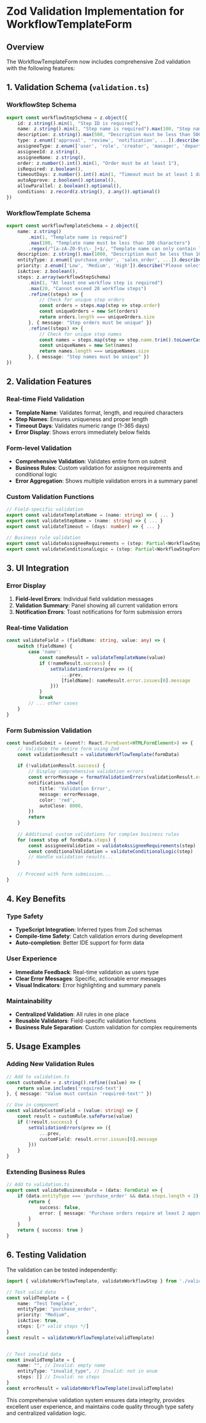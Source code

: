 # Zod Validation Implementation for WorkflowTemplateForm

## Overview
The WorkflowTemplateForm now includes comprehensive Zod validation with the following features:

## 1. Validation Schema (`validation.ts`)

### WorkflowStep Schema
```typescript
export const workflowStepSchema = z.object({
    id: z.string().min(1, "Step ID is required"),
    name: z.string().min(1, "Step name is required").max(100, "Step name must be less than 100 characters"),
    description: z.string().max(500, "Description must be less than 500 characters").optional(),
    type: z.enum(['approval', 'review', 'notification', ...]).describe("Please select a valid step type"),
    assigneeType: z.enum(['user', 'role', 'creator', 'manager', 'department_head']).describe("Please select a valid assignee type"),
    assigneeId: z.string(),
    assigneeName: z.string(),
    order: z.number().int().min(1, "Order must be at least 1"),
    isRequired: z.boolean(),
    timeoutDays: z.number().int().min(1, "Timeout must be at least 1 day").max(365, "Timeout cannot exceed 365 days").optional(),
    autoApprove: z.boolean().optional(),
    allowParallel: z.boolean().optional(),
    conditions: z.record(z.string(), z.any()).optional()
})
```

### WorkflowTemplate Schema
```typescript
export const workflowTemplateSchema = z.object({
    name: z.string()
        .min(1, "Template name is required")
        .max(100, "Template name must be less than 100 characters")
        .regex(/^[a-zA-Z0-9\s\-_]+$/, "Template name can only contain letters, numbers, spaces, hyphens, and underscores"),
    description: z.string().max(1000, "Description must be less than 1000 characters").optional(),
    entityType: z.enum(['purchase_order', 'sales_order', ...]).describe("Please select a valid entity type"),
    priority: z.enum(['Low', 'Medium', 'High']).describe("Please select a valid priority"),
    isActive: z.boolean(),
    steps: z.array(workflowStepSchema)
        .min(1, "At least one workflow step is required")
        .max(20, "Cannot exceed 20 workflow steps")
        .refine((steps) => {
            // Check for unique step orders
            const orders = steps.map(step => step.order)
            const uniqueOrders = new Set(orders)
            return orders.length === uniqueOrders.size
        }, { message: "Step orders must be unique" })
        .refine((steps) => {
            // Check for unique step names
            const names = steps.map(step => step.name.trim().toLowerCase())
            const uniqueNames = new Set(names)
            return names.length === uniqueNames.size
        }, { message: "Step names must be unique" })
})
```

## 2. Validation Features

### Real-time Field Validation
- **Template Name**: Validates format, length, and required characters
- **Step Names**: Ensures uniqueness and proper length
- **Timeout Days**: Validates numeric range (1-365 days)
- **Error Display**: Shows errors immediately below fields

### Form-level Validation
- **Comprehensive Validation**: Validates entire form on submit
- **Business Rules**: Custom validation for assignee requirements and conditional logic
- **Error Aggregation**: Shows multiple validation errors in a summary panel

### Custom Validation Functions
```typescript
// Field-specific validation
export const validateTemplateName = (name: string) => { ... }
export const validateStepName = (name: string) => { ... }
export const validateTimeout = (days: number) => { ... }

// Business rule validation
export const validateAssigneeRequirements = (step: Partial<WorkflowStepFormData>) => { ... }
export const validateConditionalLogic = (step: Partial<WorkflowStepFormData>) => { ... }
```

## 3. UI Integration

### Error Display
1. **Field-level Errors**: Individual field validation messages
2. **Validation Summary**: Panel showing all current validation errors
3. **Notification Errors**: Toast notifications for form submission errors

### Real-time Validation
```typescript
const validateField = (fieldName: string, value: any) => {
    switch (fieldName) {
        case 'name':
            const nameResult = validateTemplateName(value)
            if (!nameResult.success) {
                setValidationErrors(prev => ({
                    ...prev,
                    [fieldName]: nameResult.error.issues[0].message
                }))
            }
            break
        // ... other cases
    }
}
```

### Form Submission Validation
```typescript
const handleSubmit = (event?: React.FormEvent<HTMLFormElement>) => {
    // Validate the entire form using Zod
    const validationResult = validateWorkflowTemplate(formData)
    
    if (!validationResult.success) {
        // Display comprehensive validation errors
        const errorMessage = formatValidationErrors(validationResult.error)
        notifications.show({
            title: 'Validation Error',
            message: errorMessage,
            color: 'red',
            autoClose: 8000,
        })
        return
    }
    
    // Additional custom validations for complex business rules
    for (const step of formData.steps) {
        const assigneeValidation = validateAssigneeRequirements(step)
        const conditionalValidation = validateConditionalLogic(step)
        // Handle validation results...
    }
    
    // Proceed with form submission...
}
```

## 4. Key Benefits

### Type Safety
- **TypeScript Integration**: Inferred types from Zod schemas
- **Compile-time Safety**: Catch validation errors during development
- **Auto-completion**: Better IDE support for form data

### User Experience
- **Immediate Feedback**: Real-time validation as users type
- **Clear Error Messages**: Specific, actionable error messages
- **Visual Indicators**: Error highlighting and summary panels

### Maintainability
- **Centralized Validation**: All rules in one place
- **Reusable Validators**: Field-specific validation functions
- **Business Rule Separation**: Custom validation for complex requirements

## 5. Usage Examples

### Adding New Validation Rules
```typescript
// Add to validation.ts
const customRule = z.string().refine((value) => {
    return value.includes('required-text')
}, { message: "Value must contain 'required-text'" })

// Use in component
const validateCustomField = (value: string) => {
    const result = customRule.safeParse(value)
    if (!result.success) {
        setValidationErrors(prev => ({
            ...prev,
            customField: result.error.issues[0].message
        }))
    }
}
```

### Extending Business Rules
```typescript
// Add to validation.ts
export const validateBusinessRule = (data: FormData) => {
    if (data.entityType === 'purchase_order' && data.steps.length < 2) {
        return {
            success: false,
            error: { message: "Purchase orders require at least 2 approval steps" }
        }
    }
    return { success: true }
}
```

## 6. Testing Validation

The validation can be tested independently:

```typescript
import { validateWorkflowTemplate, validateWorkflowStep } from './validation'

// Test valid data
const validTemplate = {
    name: "Test Template",
    entityType: "purchase_order",
    priority: "Medium",
    isActive: true,
    steps: [/* valid steps */]
}
const result = validateWorkflowTemplate(validTemplate)


// Test invalid data
const invalidTemplate = {
    name: "", // Invalid: empty name
    entityType: "invalid_type", // Invalid: not in enum
    steps: [] // Invalid: no steps
}
const errorResult = validateWorkflowTemplate(invalidTemplate)
```

This comprehensive validation system ensures data integrity, provides excellent user experience, and maintains code quality through type safety and centralized validation logic.